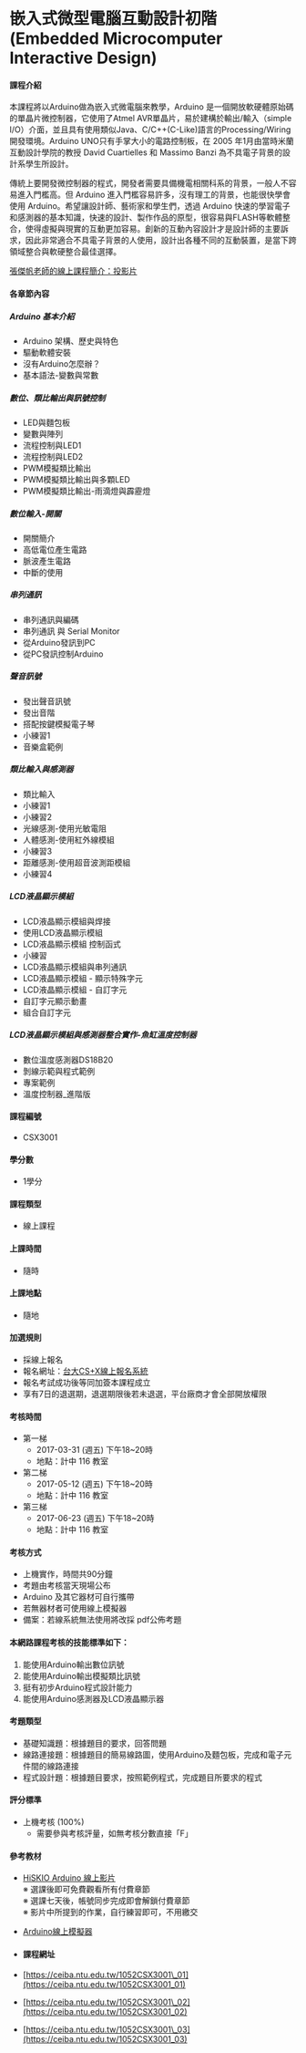 # 嵌入式微型電腦互動設計初階 \(Embedded Microcomputer Interactive Design\)

#### 課程介紹

本課程將以Arduino做為嵌入式微電腦來教學，Arduino 是一個開放軟硬體原始碼的單晶片微控制器，它使用了Atmel AVR單晶片，易於建構於輸出/輸入（simple I/O）介面，並且具有使用類似Java、C/C++\(C-Like\)語言的Processing/Wiring開發環境。Arduino UNO只有手掌大小的電路控制板，在 2005 年1月由當時米蘭互動設計學院的教授 David Cuartielles 和 Massimo Banzi 為不具電子背景的設計系學生所設計。

傳統上要開發微控制器的程式，開發者需要具備機電相關科系的背景，一般人不容易進入門檻高。但 Arduino 進入門檻容易許多，沒有理工的背景，也能很快學會使用 Arduino。希望讓設計師、藝術家和學生們，透過 Arduino 快速的學習電子和感測器的基本知識，快速的設計、製作作品的原型，很容易與FLASH等軟體整合，使得虛擬與現實的互動更加容易。創新的互動內容設計才是設計師的主要訴求，因此非常適合不具電子背景的人使用，設計出各種不同的互動裝置，是當下跨領域整合與軟硬整合最佳選擇。

[張傑帆老師的線上課程簡介：投影片](http://homepage.ntu.edu.tw/~jfanc/Data/01%20%E8%AA%B2%E7%A8%8B%E7%B0%A1%E4%BB%8B.pdf)

#### 各章節內容

##### Arduino 基本介紹

* Arduino 架構、歷史與特色 
* 驅動軟體安裝 
* 沒有Arduino怎麼辦？ 
* 基本語法-變數與常數 

##### 數位、類比輸出與訊號控制

* LED與麵包板 
* 變數與陣列 
* 流程控制與LED1 
* 流程控制與LED2 
* PWM模擬類比輸出 
* PWM模擬類比輸出與多顆LED 
* PWM模擬類比輸出-雨滴燈與霹靂燈 

##### 數位輸入-開關

* 開關簡介 
* 高低電位產生電路 
* 脈波產生電路 
* 中斷的使用 

##### 串列通訊

* 串列通訊與編碼 
* 串列通訊 與 Serial Monitor 
* 從Arduino發訊到PC 
* 從PC發訊控制Arduino 

##### 聲音訊號

* 發出聲音訊號 
* 發出音階 
* 搭配按鍵模擬電子琴 
* 小練習1 
* 音樂盒範例 

##### 類比輸入與感測器

* 類比輸入 
* 小練習1 
* 小練習2 
* 光線感測-使用光敏電阻 
* 人體感測-使用紅外線模組 
* 小練習3 
* 距離感測-使用超音波測距模組 
* 小練習4 

##### LCD液晶顯示模組

* LCD液晶顯示模組與焊接 
* 使用LCD液晶顯示模組 
* LCD液晶顯示模組 控制函式 
* 小練習 
* LCD液晶顯示模組與串列通訊 
* LCD液晶顯示模組 - 顯示特殊字元 
* LCD液晶顯示模組 - 自訂字元 
* 自訂字元顯示動畫 
* 組合自訂字元 

##### LCD液晶顯示模組與感測器整合實作-魚缸溫度控制器

* 數位溫度感測器DS18B20 
* 剝線示範與程式範例 
* 專案範例 
* 溫度控制器\_進階版 

#### 課程編號

* CSX3001

#### 學分數

* 1學分

#### 課程類型

* 線上課程

#### 上課時間

* 隨時

#### 上課地點

* 隨地

#### 加選規則

* 採線上報名
* 報名網址：[台大CS+X線上報名系統](https://csx.aca.ntu.edu.tw/course)
* 報名考試成功後等同加簽本課程成立 
* 享有7日的退選期，退選期限後若未退選，平台廠商才會全部開放權限

#### 考核時間

* 第一梯
  * 2017-03-31 \(週五\) 下午18~20時
  * 地點：計中 116 教室
* 第二梯
  * 2017-05-12 \(週五\) 下午18~20時
  * 地點：計中 116 教室
* 第三梯
  * 2017-06-23 \(週五\) 下午18~20時
  * 地點：計中 116 教室 

#### 考核方式

* 上機實作，時間共90分鐘
* 考題由考核當天現場公布
* Arduino 及其它器材可自行攜帶
* 若無器材者可使用線上模擬器
* 備案：若線系統無法使用將改採 pdf公佈考題

#### 本網路課程考核的技能標準如下：

1. 能使用Arduino輸出數位訊號 
2. 能使用Arduino輸出模擬類比訊號 
3. 挺有初步Arduino程式設計能力 
4. 能使用Arduino感測器及LCD液晶顯示器 

#### 考題類型

* 基礎知識題：根據題目的要求，回答問題
* 線路連接題：根據題目的簡易線路圖，使用Arduino及麵包板，完成和電子元件間的線路連接
* 程式設計題：根據題目要求，按照範例程式，完成題目所要求的程式

#### 評分標準

* 上機考核 \(100%\)
  * 需要參與考核評量，如無考核分數直接「F」

#### 參考教材

* [HiSKIO Arduino 線上影片](https://hiskio.com/course/70)  
  ※ 選課後即可免費觀看所有付費章節  
  ※ 選課七天後，帳號同步完成即會解鎖付費章節  
  ※ 影片中所提到的作業，自行練習即可，不用繳交

* [Arduino線上模擬器](https://circuits.io/)

* #### 課程網址
* [https://ceiba.ntu.edu.tw/1052CSX3001\_01](https://ceiba.ntu.edu.tw/1052CSX3001_01)

* [https://ceiba.ntu.edu.tw/1052CSX3001\_02](https://ceiba.ntu.edu.tw/1052CSX3001_02)

* [https://ceiba.ntu.edu.tw/1052CSX3001\_03](https://ceiba.ntu.edu.tw/1052CSX3001_03)



